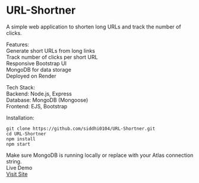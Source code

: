 # URL-Shortner
A simple web application to shorten long URLs and track the number of clicks.

Features:<br>
Generate short URLs from long links<br>
Track number of clicks per short URL<br>
Responsive Bootstrap UI<br>
MongoDB for data storage<br>
Deployed on Render<br>

Tech Stack:<br>
Backend: Node.js, Express<br>
Database: MongoDB (Mongoose)<br>
Frontend: EJS, Bootstrap<br>

Installation:
```
git clone https://github.com/siddhi0104/URL-Shortner.git
cd URL-Shortner
npm install
npm start
```
Make sure MongoDB is running locally or replace with your Atlas connection string.
<br>
Live Demo<br>
[Visit Site](https://url-shortner-ie9v.onrender.com/)
